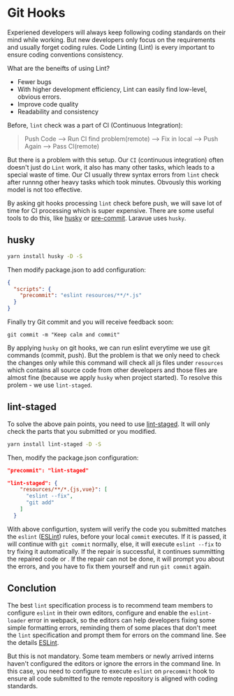 # Git Hooks
Experiened developers will always keep following coding standards on their mind while working. But new developers only focus on the requirements and usually forget coding rules. Code Linting (Lint) is every important to ensure coding conventions consistency.

What are the beneifts of using Lint?
- Fewer bugs
- With higher development efficiency, Lint can easily find low-level, obvious errors.
- Improve code quality
- Readability and consistency

Before, `lint` check was a part of CI (Continuous Integration):

> Push Code --> Run CI find problem(remote) --> Fix in local --> Push Again --> Pass CI(remote)

But there is a problem with this setup. Our `CI` (continuous integration) often doesn't just do `Lint` work, it also has many other tasks, which leads to a special waste of time. Our CI usually threw syntax errors from `lint` check after runnng other heavy tasks which took minutes. Obvously this working model is not too effective.

By asking git hooks processing `lint` check before push, we will save lot of time for CI processing which is super expensive. There are some useful tools to do this, like [husky](https://github.com/typicode/husky) or [pre-commit](https://github.com/observing/pre-commit). Laravue uses `husky`.

## husky

```bash
yarn install husky -D -S
```

Then modify package.json to add configuration:

```json
{
  "scripts": {
    "precommit": "eslint resources/**/*.js"
  }
}
```

Finally try Git commit and you will receive feedback soon:

```
git commit -m "Keep calm and commit"
```

By applying `husky` on git hooks, we can run eslint everytime we use git commands (commit, push). But the problem is that we only need to check the changes only while this command will check all js files under `resources` which contains all source code from other developers and those files are almost fine (because we apply `husky` when project started). To resolve this prolem - we use `lint-staged`.

## lint-staged

To solve the above pain points, you need to use [lint-staged](https://github.com/okonet/lint-staged). It will only check the parts that you submitted or you modified.

```bash
yarn install lint-staged -D -S
```

Then, modify the package.json configuration:

```json
"precommit": "lint-staged"

"lint-staged": {
    "resources/**/*.{js,vue}": [
      "eslint --fix",
      "git add"
    ]
  }
```

With above configurtion, system will verify the code you submitted matches the `eslint` ([ESLint](coding-convention.md#javascript-vue-eslint)) rules, before your local `commit` executes. If it is passed, it will continue with `git commit` normally, else, it will execute `eslint --fix` to try fixing it automatically. If the repair is successful, it continues summitting the repaired code or . If the repair can not be done, it will prompt you about the errors, and you have to fix them yourself and run `git commit` again.

## Conclution

The best `lint` specification process is to recommend team members to configure `eslint` in their own editors, configure and enable the `eslint-loader` error in webpack, so the editors can help developers fixing some simple formatting errors, reminding them of some places that don't meet the `lint` specification and prompt them for errors on the command line. See the details [ESLint](coding-convention.md#javascript-vue-eslint).

But this is not mandatory. Some team members or newly arrived interns haven't configured the editors or ignore the errors in the command line. In this case, you need to configure to execute `eslint` on `precommit` hook to ensure all code submitted to the remote repository is aligned with coding standards.
